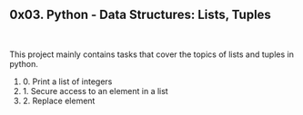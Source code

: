 <h2>0x03. Python - Data Structures: Lists, Tuples</h2>
<br>
<p>This project mainly contains tasks that cover the topics of lists and tuples in python.</p>
<ol>
<li>0. Print a list of integers</li>
<li>1. Secure access to an element in a list</li>
<li>2. Replace element</li>
</ol>
